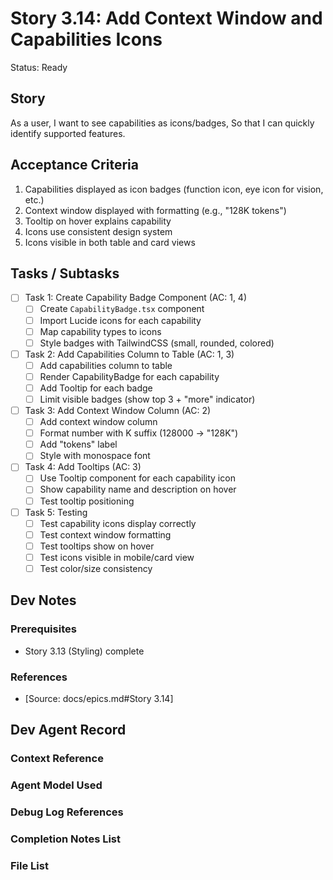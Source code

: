 # Story 3.14: Add Context Window and Capabilities Icons

Status: Ready

## Story

As a user,
I want to see capabilities as icons/badges,
So that I can quickly identify supported features.

## Acceptance Criteria

1. Capabilities displayed as icon badges (function icon, eye icon for vision, etc.)
2. Context window displayed with formatting (e.g., "128K tokens")
3. Tooltip on hover explains capability
4. Icons use consistent design system
5. Icons visible in both table and card views

## Tasks / Subtasks

- [ ] Task 1: Create Capability Badge Component (AC: 1, 4)
  - [ ] Create `CapabilityBadge.tsx` component
  - [ ] Import Lucide icons for each capability
  - [ ] Map capability types to icons
  - [ ] Style badges with TailwindCSS (small, rounded, colored)

- [ ] Task 2: Add Capabilities Column to Table (AC: 1, 3)
  - [ ] Add capabilities column to table
  - [ ] Render CapabilityBadge for each capability
  - [ ] Add Tooltip for each badge
  - [ ] Limit visible badges (show top 3 + "more" indicator)

- [ ] Task 3: Add Context Window Column (AC: 2)
  - [ ] Add context window column
  - [ ] Format number with K suffix (128000 → "128K")
  - [ ] Add "tokens" label
  - [ ] Style with monospace font

- [ ] Task 4: Add Tooltips (AC: 3)
  - [ ] Use Tooltip component for each capability icon
  - [ ] Show capability name and description on hover
  - [ ] Test tooltip positioning

- [ ] Task 5: Testing
  - [ ] Test capability icons display correctly
  - [ ] Test context window formatting
  - [ ] Test tooltips show on hover
  - [ ] Test icons visible in mobile/card view
  - [ ] Test color/size consistency

## Dev Notes

### Prerequisites
- Story 3.13 (Styling) complete

### References
- [Source: docs/epics.md#Story 3.14]

## Dev Agent Record

### Context Reference

### Agent Model Used

### Debug Log References

### Completion Notes List

### File List
